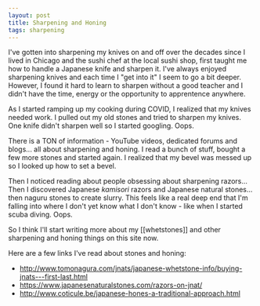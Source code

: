 ```yaml
---
layout: post
title: Sharpening and Honing
tags: sharpening
---
```

I've gotten into sharpening my knives on and off over the decades since I lived in Chicago and the sushi chef at the local sushi shop, first taught me how to handle a Japanese knife and sharpen it. I've always enjoyed sharpening knives and each time I "get into it" I seem to go a bit deeper. However, I found it hard to learn to sharpen without a good teacher and I didn't have the time, energy or the opportunity to apprentence anywhere.

As I started ramping up my cooking during COVID, I realized that my knives needed work. I pulled out my old stones and tried to sharpen my knives. One knife didn't sharpen well so I started googling. Oops.

There is a TON of information - YouTube videos, dedicated forums and blogs... all about sharpening and honing. I read a bunch of stuff, bought a few more stones and started again. I realized that my bevel was messed up so I looked up how to set a bevel.

Then I noticed reading about people obsessing about sharpening razors... Then I discovered Japanese *kamisori* razors and Japanese natural stones... then naguru stones to create slurry. This feels like a real deep end that I'm falling into where I don't yet know what I don't know - like when I started scuba diving. Oops.

So I think I'll start writing more about my [[whetstones]] and other sharpening and honing things on this site now.

Here are a few links I've read about stones and honing:

- http://www.tomonagura.com/jnats/japanese-whetstone-info/buying-jnats---first-last.html
- https://www.japanesenaturalstones.com/razors-on-jnat/
- http://www.coticule.be/japanese-hones-a-traditional-approach.html
